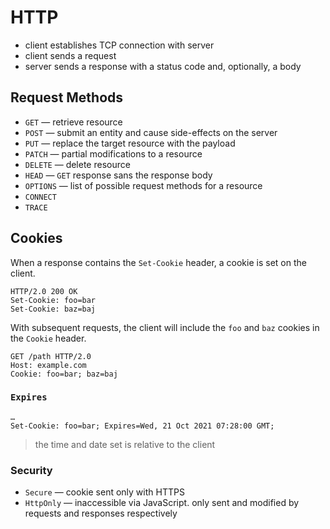 # HTTP

-   client establishes TCP connection with server
-   client sends a request
-   server sends a response with a status code and, optionally, a body

## Request Methods

-   `GET` — retrieve resource
-   `POST` — submit an entity and cause side-effects on the server
-   `PUT` — replace the target resource with the payload
-   `PATCH` — partial modifications to a resource
-   `DELETE` — delete resource
-   `HEAD` — `GET` response sans the response body
-   `OPTIONS` — list of possible request methods for a resource
-   `CONNECT`
-   `TRACE`

## Cookies

When a response contains the `Set-Cookie` header, a cookie is set on the client.

```http
HTTP/2.0 200 OK
Set-Cookie: foo=bar
Set-Cookie: baz=baj
```

With subsequent requests, the client will include the `foo` and `baz` cookies  in the `Cookie` header.

```http
GET /path HTTP/2.0
Host: example.com
Cookie: foo=bar; baz=baj
```

### `Expires`

```http
…
Set-Cookie: foo=bar; Expires=Wed, 21 Oct 2021 07:28:00 GMT;
```

>   the time and date set is relative to the client

### Security

-   `Secure` — cookie sent only with HTTPS
-   `HttpOnly` — inaccessible via JavaScript. only sent and modified by requests and responses respectively

